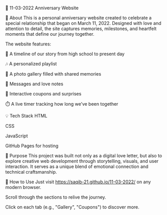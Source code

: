💖 11-03-2022 Anniversary Website
 

🌟 About
This is a personal anniversary website created to celebrate a special relationship that began on March 11, 2022. Designed with love and attention to detail, the site captures memories, milestones, and heartfelt moments that define our journey together.

The website features:

📜 A timeline of our story from high school to present day

🎶 A personalized playlist

📸 A photo gallery filled with shared memories

💌 Messages and love notes

🎁 Interactive coupons and surprises

⏱️ A live timer tracking how long we’ve been together

💡 Tech Stack
HTML

CSS

JavaScript

GitHub Pages for hosting

🎯 Purpose
This project was built not only as a digital love letter, but also to explore creative web development through storytelling, visuals, and user interaction. It serves as a unique blend of emotional connection and technical craftsmanship.

📂 How to Use
Just visit https://saqib-21.github.io/11-03-2022/ on any modern browser.

Scroll through the sections to relive the journey.

Click on each tab (e.g., "Gallery", "Coupons") to discover more.
